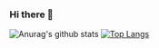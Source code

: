 ### Hi there 👋

<!--
**paulohenriquerosa/paulohenriquerosa** is a ✨ _special_ ✨ repository because its `README.md` (this file) appears on your GitHub profile.

Here are some ideas to get you started:

- 🔭 I’m currently working on ...
- 🌱 I’m currently learning ...
- 👯 I’m looking to collaborate on ...
- 🤔 I’m looking for help with ...
- 💬 Ask me about ...
- 📫 How to reach me: ...
- 😄 Pronouns: ...
- ⚡ Fun fact: ...
-->
![Anurag's github stats](https://github-readme-stats.vercel.app/api?username=paulohenriquerosa&show_icons=true&title_color=5C2DAE&icon_color=5C2DAE&line_height=21)
[![Top Langs](https://github-readme-stats.vercel.app/api/top-langs/?username=paulohenriquerosa&layout=compact&show_icons=true&title_color=5C2DAE&icon_color=5C2DAE)](https://github.com/anuraghazra/github-readme-stats)
